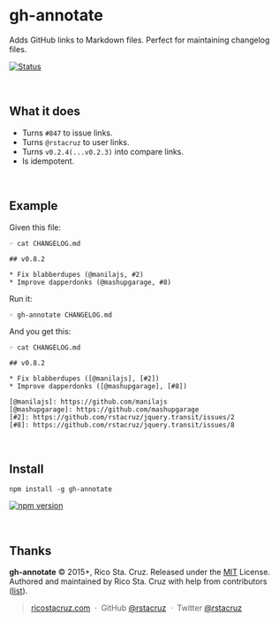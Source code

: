 # gh-annotate

Adds GitHub links to Markdown files. Perfect for maintaining changelog files.

[![Status](https://travis-ci.org/rstacruz/gh-annotate.svg?branch=master)](https://travis-ci.org/rstacruz/gh-annotate)  

<br>

## What it does

 * Turns `#847` to issue links.
 * Turns `@rstacruz` to user links.
 * Turns `v0.2.4(...v0.2.3)` into compare links.
 * Is idempotent.

<br>

## Example

Given this file:

```
◦ cat CHANGELOG.md

## v0.8.2

* Fix blabberdupes (@manilajs, #2)
* Improve dapperdonks (@mashupgarage, #8)
```

Run it:

```
◦ gh-annotate CHANGELOG.md
```

And you get this:

    ◦ cat CHANGELOG.md

    ## v0.8.2

    * Fix blabberdupes ([@manilajs], [#2])
    * Improve dapperdonks ([@mashupgarage], [#8])

    [@manilajs]: https://github.com/manilajs
    [@mashupgarage]: https://github.com/mashupgarage
    [#2]: https://github.com/rstacruz/jquery.transit/issues/2
    [#8]: https://github.com/rstacruz/jquery.transit/issues/8

<br>

## Install

```
npm install -g gh-annotate
```

[![npm version](http://img.shields.io/npm/v/gh-annotate.svg?style=flat)](https://npmjs.org/package/gh-annotate "View this project on npm")

<br>

## Thanks

**gh-annotate** © 2015+, Rico Sta. Cruz. Released under the [MIT] License.<br>
Authored and maintained by Rico Sta. Cruz with help from contributors ([list][contributors]).

> [ricostacruz.com](http://ricostacruz.com) &nbsp;&middot;&nbsp;
> GitHub [@rstacruz](https://github.com/rstacruz) &nbsp;&middot;&nbsp;
> Twitter [@rstacruz](https://twitter.com/rstacruz)

[MIT]: http://mit-license.org/
[contributors]: http://github.com/rstacruz/gh-annotate/contributors
